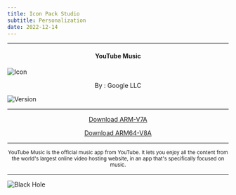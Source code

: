 ```yaml
---
title: Icon Pack Studio
subtitle: Personalization
date: 2022-12-14
---
```

---

<h4> <p align="center"> YouTube Music </p> </h4>

![Icon](https://rb.gy/dzt9jx)

<p align="center"> By : Google LLC </p>

![Version](https://rb.gy/fjko2s)

---

<p align ="center">
<a href="https://rb.gy/0egmxw" class="btn btn-outline-success"> Download ARM-V7A </a>
</p>

<p align ="center">
<a href="https://rb.gy/xo85av" class="btn btn-outline-success"> Download ARM64-V8A </a>
</p>

---

<p align="center"> <sub>
YouTube Music is the official music app from YouTube. It lets you enjoy all the content from the world's largest online video hosting website, in an app that's specifically focused on music.
</sub> </p>

---

![Black Hole](https://rb.gy/z0dyyw)
